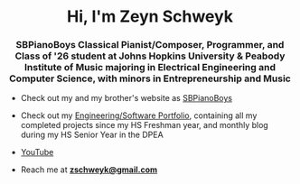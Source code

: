 <h1 align="center">Hi, I'm Zeyn Schweyk</h1>
<h3 align="center">SBPianoBoys Classical Pianist/Composer, Programmer, and Class of '26 student at Johns Hopkins University & Peabody Institute of Music majoring in Electrical Engineering and Computer Science, with minors in Entrepreneurship and Music</h3>

- Check out my and my brother's website as [SBPianoBoys](www.sbpianoboys.com)

- Check out my [Engineering/Software Portfolio](https://2022mechatronicszeynschweyk.weebly.com/projects.html), containing all my completed projects since my HS Freshman year, and monthly blog during my HS Senior Year in the DPEA

- [YouTube](www.youtube.com/sbpianoboys)

- Reach me at **zschweyk@gmail.com**
